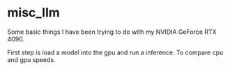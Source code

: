 # misc_llm

Some basic things I have been trying to do with my NVIDIA GeForce RTX 4090.

First step is load a model into the gpu and run a inference.
To compare cpu and gpu speeds.
